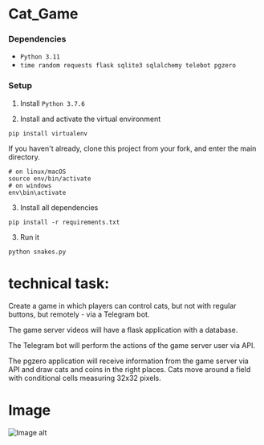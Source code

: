 # Cat_Game


### Dependencies

- `Python 3.11`
- `time
  random
  requests
  flask
  sqlite3
  sqlalchemy
  telebot
  pgzero `

### Setup

1. Install `Python 3.7.6`

2. Install and activate the virtual environment
```
pip install virtualenv
```

If you haven't already, clone this project from your fork, and enter the main directory.

```
# on linux/macOS
source env/bin/activate
# on windows
env\bin\activate
```

3. Install all dependencies

```
pip install -r requirements.txt
```

3. Run it

```
python snakes.py
```





# technical task:

Create a game in which players can control cats, but not with regular buttons, but remotely - via a Telegram bot.

The game server videos will have a flask application with a database.

The Telegram bot will perform the actions of the game server user via API.

The pgzero application will receive information from the game server via API and draw cats and coins in the right places. Cats move around a field with conditional cells measuring 32x32 pixels.


# Image 

![Image alt](https://github.com/bottlin-rnbclub/Cat_Game/tree/main/imageForGit/1.png)
